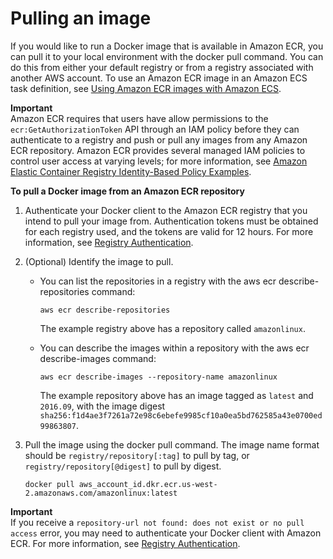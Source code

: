 # Pulling an image<a name="docker-pull-ecr-image"></a>

If you would like to run a Docker image that is available in Amazon ECR, you can pull it to your local environment with the docker pull command\. You can do this from either your default registry or from a registry associated with another AWS account\. To use an Amazon ECR image in an Amazon ECS task definition, see [Using Amazon ECR images with Amazon ECS](ECR_on_ECS.md)\.

**Important**  
Amazon ECR requires that users have allow permissions to the `ecr:GetAuthorizationToken` API through an IAM policy before they can authenticate to a registry and push or pull any images from any Amazon ECR repository\. Amazon ECR provides several managed IAM policies to control user access at varying levels; for more information, see [Amazon Elastic Container Registry Identity\-Based Policy Examples](security_iam_id-based-policy-examples.md)\.

**To pull a Docker image from an Amazon ECR repository**

1. Authenticate your Docker client to the Amazon ECR registry that you intend to pull your image from\. Authentication tokens must be obtained for each registry used, and the tokens are valid for 12 hours\. For more information, see [Registry Authentication](Registries.md#registry_auth)\.

1. \(Optional\) Identify the image to pull\.
   + You can list the repositories in a registry with the aws ecr describe\-repositories command:

     ```
     aws ecr describe-repositories
     ```

     The example registry above has a repository called `amazonlinux`\.
   + You can describe the images within a repository with the aws ecr describe\-images command:

     ```
     aws ecr describe-images --repository-name amazonlinux
     ```

     The example repository above has an image tagged as `latest` and `2016.09`, with the image digest `sha256:f1d4ae3f7261a72e98c6ebefe9985cf10a0ea5bd762585a43e0700ed99863807`\.

1. Pull the image using the docker pull command\. The image name format should be `registry/repository[:tag]` to pull by tag, or `registry/repository[@digest]` to pull by digest\.

   ```
   docker pull aws_account_id.dkr.ecr.us-west-2.amazonaws.com/amazonlinux:latest
   ```
**Important**  
If you receive a `repository-url not found: does not exist or no pull access` error, you may need to authenticate your Docker client with Amazon ECR\. For more information, see [Registry Authentication](Registries.md#registry_auth)\.
